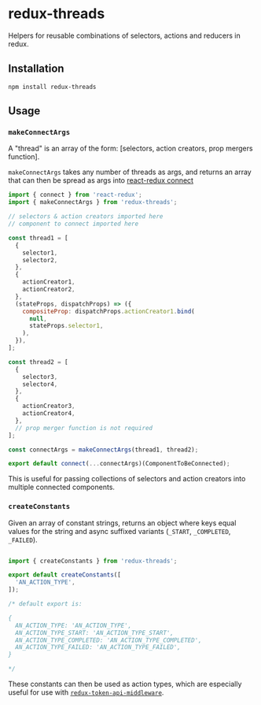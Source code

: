 # redux-threads

Helpers for reusable combinations of selectors, actions and reducers in redux.

## Installation

```
npm install redux-threads
```

## Usage

### `makeConnectArgs`

A "thread" is an array of the form:
[selectors, action creators, prop mergers function].

`makeConnectArgs` takes any number of threads as args, and returns
an array that can then be spread as args into
[react-redux connect](https://react-redux.js.org/api/connect#connect)

```js
import { connect } from 'react-redux';
import { makeConnectArgs } from 'redux-threads';

// selectors & action creators imported here
// component to connect imported here

const thread1 = [
  {
    selector1,
    selector2,
  },
  {
    actionCreator1,
    actionCreator2,
  },
  (stateProps, dispatchProps) => ({
    compositeProp: dispatchProps.actionCreator1.bind(
      null,
      stateProps.selector1,
    ),
  }),
];

const thread2 = [
  {
    selector3,
    selector4,
  },
  {
    actionCreator3,
    actionCreator4,
  },
  // prop merger function is not required
];

const connectArgs = makeConnectArgs(thread1, thread2);

export default connect(...connectArgs)(ComponentToBeConnected);

```

This is useful for passing collections of selectors and action creators
into multiple connected components.

### `createConstants`

Given an array of constant strings, returns an object
where keys equal values for the string and async suffixed variants (`_START`,
`_COMPLETED`, `_FAILED`).

```js

import { createConstants } from 'redux-threads';

export default createConstants([
  'AN_ACTION_TYPE',
]);

/* default export is:

{
  AN_ACTION_TYPE: 'AN_ACTION_TYPE',
  AN_ACTION_TYPE_START: 'AN_ACTION_TYPE_START',
  AN_ACTION_TYPE_COMPLETED: 'AN_ACTION_TYPE_COMPLETED',
  AN_ACTION_TYPE_FAILED: 'AN_ACTION_TYPE_FAILED',
}

*/
```

These constants can then be used as action types, which are especially useful for use
with [`redux-token-api-middleware`](https://github.com/eadmundo/redux-token-api-middleware).
